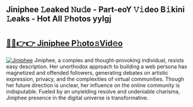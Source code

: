## Jiniphee 𝙻eaked 𝙽u𝚍e - Part-eoY 𝚅𝚒deo B𝚒kini 𝙻eaks - Hot All 𝙿hotos yyIgj

# <h2><a href="http://ld7plwo.urlbe.top/?page=Jiniphee">🔗🔗👉👉 Jiniphee P𝚑oto𝚜Vid𝚎o</a></h2>

[![Jiniphee](https://i.imgur.com/eBuTRDB.gif)](http://ld7plwo.urlbe.top/?page=Jiniphee)
Jiniphee, a complex and thought-provoking individual, resists easy description. Her unorthodox approach to building a web persona has magnetized and offended followers, generating debates on artistic expression, privacy, and the complexities of virtual communities. Though her future direction is unclear, her influence on the online community is indisputable. Fueled by an unyielding resolve and undeniable charisma, Jiniphee presence in the digital universe is transformative.
